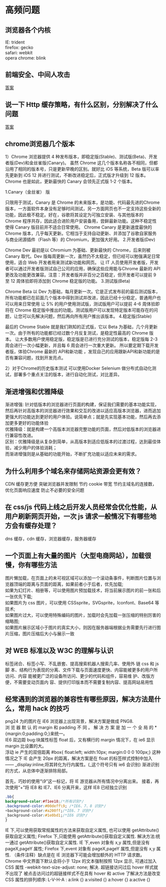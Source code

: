 # 高频问题
## 浏览器各个内核
  IE: trident  
  firefox: gecko  
  safari: webkit  
  opera chrome: blink
## 前端安全、中间人攻击
  [答案](https://github.com/lgwebdream/FE-Interview/issues/16)

## 说一下 Http 缓存策略，有什么区别，分别解决了什么问题
  [答案](https://github.com/lgwebdream/FE-Interview/issues/14, 'answer')

## chrome浏览器几个版本
  1）Chrome 浏览器提供 4 种发布版本，即稳定版(Stable)、测试版(Beta)、开发者版(Dev)和金丝雀版(Canary)。
  虽然 Chrome 这几个版本名称各不相同，但都沿用了相同的版本号，只是更新早晚的区别。就好比 iOS 等系统，Beta 版可以率先更新到 iOS 12 并进行测试，不断改进稳定后，正式版才升级到 12 版本。
  Chrome 也是如此，更新最快的 Canary 会领先正式版 1-2 个版本。

  1.Canary（金丝雀） 版

  只限用于测试，Canary 是 Chrome 的未来版本，是功能、代码最先进的Chrome 版本，一方面软件本身没有足够时间测试，另一方面网页也不一定支持这些全新的功能，因此极不稳定。好在，谷歌将其设定为可独立安装、与其他版本的 Chrome 程序共存，因此适合进阶用户安装备用，尝鲜最新功能。这种不稳定性使得 Canary 版目前并不适合日常使用。
  Chrome Canary 是更新速度最快的 Chrome 版本，几乎每天更新。它相当于支持自动更新、并添加了谷歌自家服务与商业闭源插件（Flash 等）的 Chromium，更加强大好用。
  2.开发者版(Dev)

  Chrome Dev 最初是以 Chromium 为基础、更新最快的 Chrome，后来则被 Canary 取代。Dev 版每周更新一次，虽然仍不太稳定，但已经可以勉强满足日常使用，适合 Web 开发者用来测试新功能和网页。
  让 IT 人员使用开发者版，开发者可以通过开发者版测试自己公司的应用，确保这些应用能与Chrome 最新的 API 更改及功能更改兼容。注意：开发者版并非百分之百稳定，但开发者可以提前 9 至 12 周体验即将添加到 Chrome 稳定版的功能。
  3.测试版(Beta)

  Chrome Beta 以 Dev 为基础，每月更新一次。它是正式发布前的最后测试版本，所有功能都已在前面几个版本中得到测试并改进，因此已经十分稳定，普通用户也可以用来日常使用
  让 5% 的用户使用测试版，测试版用户可以提前 4-6 周体验即将在 Chrome 稳定版中推出的功能。测试版用户可以发现特定版本可能存在的问题，让您可以先解决问题，然后再向所有用户推出该版本。
  4.稳定版(Stable)

  最后的 Chrome Stable 就是我们熟知的正式版，它以 Beta 为基础，几个月更新一次。由于所有的功能都已经过数个月反复测试，是稳定性最高的 Chrome 版本。
  让大多数用户使用稳定版，稳定版是已进行充分测试的版本，稳定版每 2-3 周会进行一次小幅更新，并且每 6 周会进行一次重大更新。
  所以要定期下载开发者版，体验Chrome 最新的 API和新功能 ，发现自己的应用跟新API和新功能的是否有兼容问题，找到开发亮点。

  2）对于Chrome的历史版本测试
  可以使用Docker Selenium 做分布式自动化测试，部署多个重点关注的版本，进行自动化测试，对比差异。

## 渐进增强和优雅降级  
   渐进增强: 针对低版本的浏览器进行页面的构建，保证我们需要的基本功能实现，然后再针对高版本的浏览器进行效果和交互的改进以适应高版本浏览器，进而追加更强大的功能达到更好的用户体验。说简单点；就是先实现基本功能，然后再去添加更多更好的功能体验  
   优雅降级：就是构建一个高版本浏览器完整功能的页面，然后对低版本的浏览器进行兼容性改进。  
   区别：优雅降级是从复杂到简单，从高版本到适应低版本的过渡过程，达到最佳体验，减少用户的体验消耗；  
   而渐进增强则是从基础的功能开始，不断扩充功能以适应未来的需求。  

## 为什么利用多个域名来存储网站资源会更有效？
  CDN 缓存更方便 突破浏览器并发限制 节约 cookie 带宽 节约主域名的连接数，优化页面响应速度 防止不必要的安全问题

## 在 css/js 代码上线之后开发人员经常会优化性能，从用户刷新网页开始，一次 js 请求一般情况下有哪些地方会有缓存处理？
  dns 缓存，cdn 缓存，浏览器缓存，服务器缓存

## 一个页面上有大量的图片（大型电商网站），加载很慢，你有哪些方法
  图片懒加载，在页面上的未可视区域可以添加一个滚动条事件，判断图片位置与浏览器顶端的距离与页面的距离，如果前者小于后者，优先加载;  
  如果为幻灯片、相册等，可以使用图片预加载技术，将当前展示图片的前一张和后一张优先下载;  
  如果图片为 css 图片，可以使用 CSSsprite，SVGsprite，Iconfont、Base64 等技术;  
  如果图片过大，可以使用特殊编码的图片，加载时会先加载一张压缩的特别厉害的缩略图;  
  如果图片展示区域小于图片的真实大小，则因在服务器端根据业务需要先行进行图片压缩，图片压缩后大小与展示一致

## 对 WEB 标准以及 W3C 的理解与认识
  标签闭合、标签小写、不乱嵌套、提高搜索机器人搜索几率、使用外 链 css 和 js 脚 本、结构行为表现的分离、文件下载与页面速度更快、内容能被更多的用户所访问、内容 能被更广泛的设备所访问、更少的代码和组件，容易维 护、改版方便，不需要变动页面内 容、提供打印版本而不需要复制内容、提高网站易用性

## 经常遇到的浏览器的兼容性有哪些原因，解决方法是什么，常用 hack 的技巧
  png24 为的图片在 iE6 浏览器上出现背景，解决方案是做成 PNG8.   
  浏 览 器 默 认 的 margin 和 padding 不 同 。 解 决 方 案 是 加 一 个 全 局 的 *{margin:0;padding:0;}来统一。  
  IE6 双边距 bug:块属性标签 float 后，又有横行的 margin 情况下，在 ie6 显示 margin 比设置的大。  
  浮动 ie 产生的双倍距离 #box{ float:left; width:10px; margin:0 0 0 100px;} 这种情况之下 IE 会产生 20px 的距离，解决方案是在 float 的标签样式控制中加入 —— _display:inline;将其转化为行内属性。(_这个符号只有 ie6 会识别) 渐进识别的方式，从总体中逐渐排除局部。

  首先，巧妙的使用“\9”这一标记，将 IE 游览器从所有情况中分离出来。 接着，再次使用“+”将 IE8 和 IE7、IE6 分离开来，这样 IE8 已经独立识别  
  ```css
  .bb{
  background-color:#f1ee18;/*所有识别*/
  .background-color:#00deff\9; /*IE6、7、8 识别*/
  +background-color:#a200ff;/*IE6、7 识别*/
  _background-color:#1e0bd1;/*IE6 识别*/
  }
  ```
  IE 下,可以使用获取常规属性的方法来获取自定义属性, 也可以使用 getAttribute()获取自定义属性; Firefox 下,只能使用 getAttribute()获取自定义属性. 解决方法:统一通过 getAttribute()获取自定义属性. IE 下,even 对象有 x,y 属性,但是没有 pageX,pageY 属性; Firefox 下,event 对象有 pageX,pageY 属性,但是没有 x,y 属性. （条件注释）缺点是在 IE 浏览器下可能会增加额外的 HTTP 请求数。 Chrome 中文界面下默认会将小于 12px 的文本强制按照 12px 显示, 可通过加入 CSS 属性 -webkit-text-size-adjust: none; 解决. 超链接访问过后 hover 样式就不出现了 被点击访问过的超链接样式不在具有 hover 和 active 了解决方法是改变 CSS 属性的排列顺序: L-V-H-A : a:link {} a:visited {} a:hover {} a:active {}

## 